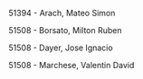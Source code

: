 51394 - Arach, Mateo Simon

51508 - Borsato, Milton Ruben

51508 - Dayer, Jose Ignacio

51508 - Marchese, Valentin David
